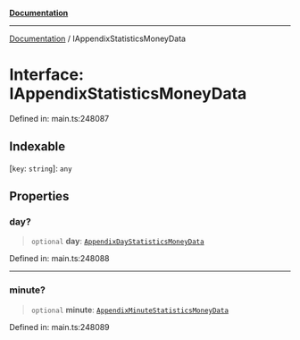 [**Documentation**](../README.md)

***

[Documentation](../README.md) / IAppendixStatisticsMoneyData

# Interface: IAppendixStatisticsMoneyData

Defined in: main.ts:248087

## Indexable

\[`key`: `string`\]: `any`

## Properties

### day?

> `optional` **day**: [`AppendixDayStatisticsMoneyData`](../classes/AppendixDayStatisticsMoneyData.md)

Defined in: main.ts:248088

***

### minute?

> `optional` **minute**: [`AppendixMinuteStatisticsMoneyData`](../classes/AppendixMinuteStatisticsMoneyData.md)

Defined in: main.ts:248089
